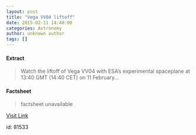 ```yaml
---
layout: post
title: "Vega VV04 liftoff"
date: 2015-02-11 14:40:00
categories: Astronomy
author: unknown author
tags: []
---
```



#### Extract
>Watch the liftoff of Vega VV04 with ESA’s experimental spaceplane at 13:40 GMT (14:40 CET) on 11 February...

#### Factsheet
>factsheet unavailable

[Visit Link](http://www.esa.int/ESA_Multimedia/Videos/2015/02/Replay_of_Vega_liftoff_VV04_with_IXV)

id:   81533


